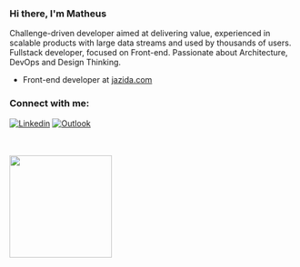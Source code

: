 ### Hi there, I'm Matheus  

Challenge-driven developer aimed at delivering value, experienced in scalable products with large data streams and used by thousands of users.
<br />
Fullstack developer, focused on Front-end. Passionate about Architecture, DevOps and Design Thinking.

- Front-end developer at [jazida.com](https://jazida.com/)

### Connect with me:

[![Linkedin](https://img.shields.io/badge/-LinkedIn-blue?style=flat&logo=Linkedin&logoColor=white)](https://www.linkedin.com/in/matheusvdl/)
[![Outlook](https://img.shields.io/badge/-Outlook-0078D4?style=flat&logo=Microsoft-Outlook&logoColor=white)](mailto:contatomvdl@hotmail.com)

<br />
<br />

</details>

[linkedin]: https://linkedin.com/in/matheusvdl

<div>
  <a href="https://github.com/matheusvdL">
  <img height="180em" src="https://github-readme-stats.vercel.app/api/top-langs/?username=matheusvdL&layout=compact&langs_count=7&theme=radical"/>
</div>

